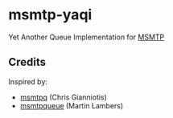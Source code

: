 # msmtp-yaqi
Yet Another Queue Implementation for [MSMTP](https://marlam.de/msmtp/)

## Credits
Inspired by:
* [msmtpq](https://github.com/marlam/msmtp-mirror/tree/master/scripts/msmtpq) (Chris Gianniotis)
* [msmtpqueue](https://github.com/marlam/msmtp-mirror/tree/master/scripts/msmtpqueue) (Martin Lambers)

